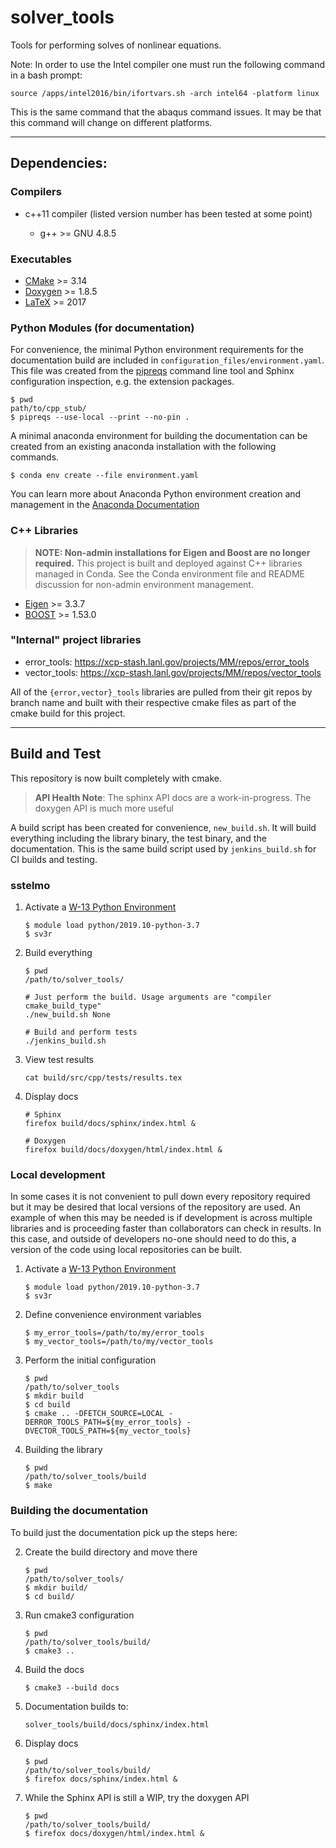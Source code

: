 # solver\_tools

Tools for performing solves of nonlinear equations.

Note: In order to use the Intel compiler one must run the following command in a
bash prompt:

    source /apps/intel2016/bin/ifortvars.sh -arch intel64 -platform linux

This is the same command that the abaqus command issues. It may be that
this command will change on different platforms.

---

## Dependencies:

### Compilers

* c++11 compiler (listed version number has been tested at some point)

  * g++ >= GNU 4.8.5

### Executables

* [CMake](https://cmake.org/cmake/help/v3.14/) >= 3.14
* [Doxygen](https://www.doxygen.nl/manual/docblocks.html) >= 1.8.5
* [LaTeX](https://www.latex-project.org/help/documentation/) >= 2017

### Python Modules (for documentation)

For convenience, the minimal Python environment requirements for the
documentation build are included in ``configuration_files/environment.yaml``.
This file was created from the [pipreqs](https://github.com/bndr/pipreqs)
command line tool and Sphinx configuration inspection, e.g. the extension
packages.

    $ pwd
    path/to/cpp_stub/
    $ pipreqs --use-local --print --no-pin .

A minimal anaconda environment for building the documentation can be created
from an existing anaconda installation with the following commands.

    $ conda env create --file environment.yaml

You can learn more about Anaconda Python environment creation and management in
the [Anaconda
Documentation](https://docs.conda.io/projects/conda/en/latest/user-guide/tasks/manage-environments.html)

### C++ Libraries

> **NOTE: Non-admin installations for Eigen and Boost are no longer required.** This project is built and deployed
> against C++ libraries managed in Conda. See the Conda environment file and README discussion for non-admin environment
> management.

* [Eigen](https://eigen.tuxfamily.org/dox/) >= 3.3.7
* [BOOST](https://www.boost.org/doc/libs/1_53_0/) >= 1.53.0

### "Internal" project libraries

* error\_tools: https://xcp-stash.lanl.gov/projects/MM/repos/error_tools
* vector\_tools: https://xcp-stash.lanl.gov/projects/MM/repos/vector_tools

All of the ``{error,vector}_tools`` libraries are pulled from their git repos by
branch name and built with their respective cmake files as part of the cmake
build for this project.

---

## Build and Test

This repository is now built completely with cmake.

> **API Health Note**: The sphinx API docs are a work-in-progress. The doxygen
> API is much more useful

A build script has been created for convenience, ``new_build.sh``. It will build
everything including the library binary, the test binary, and the documentation.
This is the same build script used by ``jenkins_build.sh`` for CI builds and
testing.

### sstelmo

1) Activate a [W-13 Python Environment](https://xcp-confluence.lanl.gov/display/PYT/The+W-13+Python+3+environment)

       $ module load python/2019.10-python-3.7
       $ sv3r

2) Build everything

       $ pwd
       /path/to/solver_tools/

       # Just perform the build. Usage arguments are "compiler cmake_build_type"
       ./new_build.sh None

       # Build and perform tests
       ./jenkins_build.sh

3) View test results

       cat build/src/cpp/tests/results.tex

4) Display docs

       # Sphinx
       firefox build/docs/sphinx/index.html &

       # Doxygen
       firefox build/docs/doxygen/html/index.html &

### Local development

In some cases it is not convenient to pull down every repository required but it may be desired that local
versions of the repository are used. An example of when this may be needed is if development is across
multiple libraries and is proceeding faster than collaborators can check in results. In this case, and
outside of developers no-one should need to do this, a version of the code using local repositories can be
built.

1) Activate a [W-13 Python Environment](https://xcp-confluence.lanl.gov/display/PYT/The+W-13+Python+3+environment)

       $ module load python/2019.10-python-3.7
       $ sv3r

2) Define convenience environment variables

       $ my_error_tools=/path/to/my/error_tools
       $ my_vector_tools=/path/to/my/vector_tools

3) Perform the initial configuration

       $ pwd
       /path/to/solver_tools
       $ mkdir build
       $ cd build
       $ cmake .. -DFETCH_SOURCE=LOCAL -DERROR_TOOLS_PATH=${my_error_tools} -DVECTOR_TOOLS_PATH=${my_vector_tools}

4) Building the library

       $ pwd
       /path/to/solver_tools/build
       $ make

### Building the documentation

To build just the documentation pick up the steps here:

2) Create the build directory and move there

       $ pwd
       /path/to/solver_tools/
       $ mkdir build/
       $ cd build/

3) Run cmake3 configuration

       $ pwd
       /path/to/solver_tools/build/
       $ cmake3 ..

4) Build the docs

       $ cmake3 --build docs

5) Documentation builds to:

       solver_tools/build/docs/sphinx/index.html

6) Display docs

       $ pwd
       /path/to/solver_tools/build/
       $ firefox docs/sphinx/index.html &

7) While the Sphinx API is still a WIP, try the doxygen API

       $ pwd
       /path/to/solver_tools/build/
       $ firefox docs/doxygen/html/index.html &
